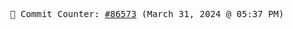 <p align="center">
    <samp>
        📮 Commit Counter: <a href="https://github.com/Javascript-void0/Javascript-void0/commits/main">#86573</a> (March 31, 2024 @ 05:37 PM)
    </samp>
</p>